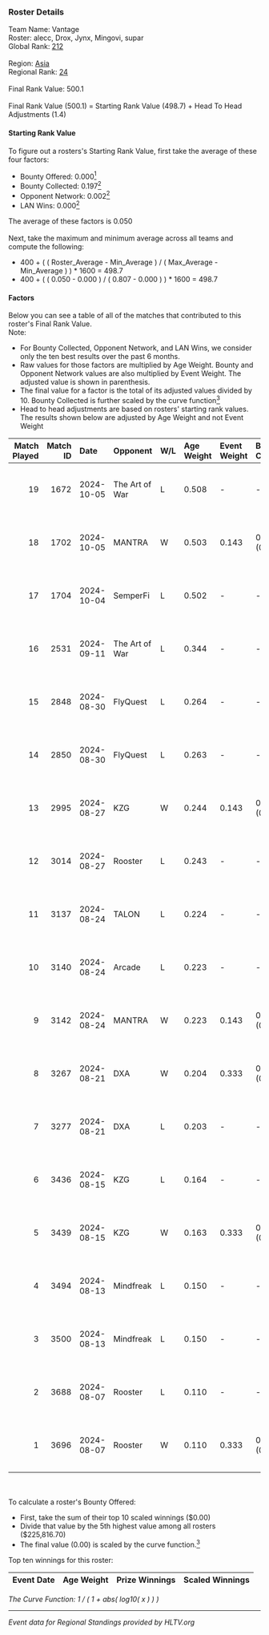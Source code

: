 ### Roster Details<br />
Team Name: Vantage<br />
Roster: alecc, Drox, Jynx, Mingovi, supar<br />
Global Rank: [212](../../standings_global_2025_01_17.md)<br />
<br />
Region: [Asia]( ../../standings_asia_2025_01_17.md)<br />
Regional Rank: [24]( ../../standings_asia_2025_01_17.md)<br />
<br />
Final Rank Value:  500.1<br />
<br />
Final Rank Value (500.1) = Starting Rank Value (498.7) + Head To Head Adjustments (1.4)<br />

#### Starting Rank Value<br />
To figure out a rosters's Starting Rank Value, first take the average of these four factors:<br />
- Bounty Offered: 0.000[<sup>1</sup>](#table2)
- Bounty Collected: 0.197[<sup>2</sup>](#table1)
- Opponent Network: 0.002[<sup>2</sup>](#table1)
- LAN Wins: 0.000[<sup>2</sup>](#table1)

The average of these factors is 0.050<br />
<br />
Next, take the maximum and minimum average across all teams and compute the following:<br />
- 400 + ( ( Roster_Average - Min_Average ) / ( Max_Average - Min_Average ) ) * 1600 = 498.7
- 400 + ( ( 0.050 - 0.000 ) / ( 0.807 - 0.000 ) ) * 1600 = 498.7


#### Factors<br />
Below you can see a table of all of the matches that contributed to this roster's Final Rank Value.<br />
Note:<br />

- For Bounty Collected, Opponent Network, and LAN Wins, we consider only the ten best results over the past 6 months.
- Raw values for those factors are multiplied by Age Weight. Bounty and Opponent Network values are also multiplied by Event Weight. The adjusted value is shown in parenthesis.
- The final value for a factor is the total of its adjusted values divided by 10. Bounty Collected is further scaled by the curve function[<sup>3</sup>](#curveFunction)
- Head to head adjustments are based on rosters' starting rank values. The results shown below are adjusted by Age Weight and not Event Weight
<span id="table1"></span><br />


| Match Played | Match ID | Date       | Opponent       | W/L | Age Weight | Event Weight | Bounty Collected | Opponent Network | LAN Wins  | H2H Adj. | Roster                             |
| -: | -: | :- | :- | :- | :- | :- | :- | :- | :- | -: | :- |
|           19 |     1672 | 2024-10-05 | The Art of War | L   | 0.508      | -            | -                | -                | -         |    -4.55 | alecc, Drox, Jynx, Mingovi, supar  |
|           18 |     1702 | 2024-10-05 | MANTRA         | W   | 0.503      | 0.143        | 0.001 (0.000)    | 0.058 (0.004)    | 0 (0.000) |    10.64 | alecc, Drox, Jynx, Mingovi, supar  |
|           17 |     1704 | 2024-10-04 | SemperFi       | L   | 0.502      | -            | -                | -                | -         |    -8.00 | alecc, Drox, Jynx, Mingovi, supar  |
|           16 |     2531 | 2024-09-11 | The Art of War | L   | 0.344      | -            | -                | -                | -         |    -3.22 | alecc, Drox, Jynx, N1ghtraid, nauh |
|           15 |     2848 | 2024-08-30 | FlyQuest       | L   | 0.264      | -            | -                | -                | -         |    -0.09 | alecc, Drox, Jynx, N1ghtraid, nauh |
|           14 |     2850 | 2024-08-30 | FlyQuest       | L   | 0.263      | -            | -                | -                | -         |    -0.09 | alecc, Drox, Jynx, N1ghtraid, nauh |
|           13 |     2995 | 2024-08-27 | KZG            | W   | 0.244      | 0.143        | 0.002 (0.000)    | 0.085 (0.003)    | 0 (0.000) |     5.33 | alecc, Drox, Jynx, N1ghtraid, nauh |
|           12 |     3014 | 2024-08-27 | Rooster        | L   | 0.243      | -            | -                | -                | -         |    -2.01 | alecc, Drox, Jynx, N1ghtraid, nauh |
|           11 |     3137 | 2024-08-24 | TALON          | L   | 0.224      | -            | -                | -                | -         |    -2.63 | alecc, Drox, Jynx, N1ghtraid, nauh |
|           10 |     3140 | 2024-08-24 | Arcade         | L   | 0.223      | -            | -                | -                | -         |    -2.46 | alecc, Drox, Jynx, N1ghtraid, nauh |
|            9 |     3142 | 2024-08-24 | MANTRA         | W   | 0.223      | 0.143        | 0.001 (0.000)    | 0.058 (0.002)    | 0 (0.000) |     4.72 | alecc, Drox, Jynx, N1ghtraid, nauh |
|            8 |     3267 | 2024-08-21 | DXA            | W   | 0.204      | 0.333        | 0.001 (0.000)    | 0.090 (0.006)    | 0 (0.000) |     4.33 | alecc, Drox, Jynx, N1ghtraid, nauh |
|            7 |     3277 | 2024-08-21 | DXA            | L   | 0.203      | -            | -                | -                | -         |    -2.10 | alecc, Drox, Jynx, N1ghtraid, nauh |
|            6 |     3436 | 2024-08-15 | KZG            | L   | 0.164      | -            | -                | -                | -         |    -1.57 | alecc, Drox, Jynx, N1ghtraid, nauh |
|            5 |     3439 | 2024-08-15 | KZG            | W   | 0.163      | 0.333        | 0.002 (0.000)    | 0.085 (0.005)    | 0 (0.000) |     3.62 | alecc, Drox, Jynx, N1ghtraid, nauh |
|            4 |     3494 | 2024-08-13 | Mindfreak      | L   | 0.150      | -            | -                | -                | -         |    -1.05 | alecc, Drox, Jynx, N1ghtraid, nauh |
|            3 |     3500 | 2024-08-13 | Mindfreak      | L   | 0.150      | -            | -                | -                | -         |    -1.06 | alecc, Drox, Jynx, N1ghtraid, nauh |
|            2 |     3688 | 2024-08-07 | Rooster        | L   | 0.110      | -            | -                | -                | -         |    -0.94 | alecc, Drox, Jynx, N1ghtraid, nauh |
|            1 |     3696 | 2024-08-07 | Rooster        | W   | 0.110      | 0.333        | 0.013 (0.000)    | 0.129 (0.005)    | 0 (0.000) |     2.54 | alecc, Drox, Jynx, N1ghtraid, nauh |

<br />
<span id="table2"></span><br />
To calculate a roster's Bounty Offered:<br />

- First, take the sum of their top 10 scaled winnings ($0.00)
- Divide that value by the 5th highest value among all rosters ($225,816.70)
- The final value (0.00) is scaled by the curve function.[<sup>3</sup>](#curveFunction)

Top ten winnings for this roster:<br />

| Event Date | Age Weight | Prize Winnings | Scaled Winnings |
| :- | -: | :- | :- |


<span id="curveFunction"></span>_The Curve Function: 1 / ( 1 + abs( log10( x ) ) )_<br />

---
_Event data for Regional Standings provided by HLTV.org_<br />

